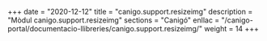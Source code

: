 +++
date        = "2020-12-12"
title       = "canigo.support.resizeimg"
description = "Mòdul canigo.support.resizeimg"
sections    = "Canigó"
enllac		= "/canigo-portal/documentacio-llibreries/canigo.support.resizeimg/"
weight		= 14
+++
